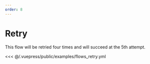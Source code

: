 ```yaml
---
order: 8
---
```


# Retry

This flow will be retried four times and will succeed at the 5th attempt.

<<< @/.vuepress/public/examples/flows_retry.yml